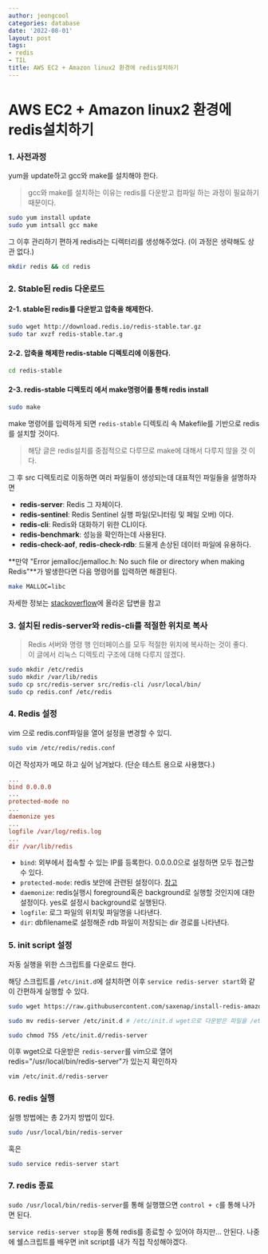 ```yaml
---
author: jeongcool
categories: database
date: '2022-08-01'
layout: post
tags:
- redis
- TIL
title: AWS EC2 + Amazon linux2 환경에 redis설치하기
---
```


# AWS EC2 + Amazon linux2 환경에 redis설치하기
### 1. 사전과정
yum을 update하고 gcc와 make를 설치해야 한다.
> gcc와 make를 설치하는 이유는 redis를 다운받고 컴파일 하는 과정이 필요하기 때문이다.
```bash
sudo yum install update
sudo yum intsall gcc make
```

그 이후 관리하기 편하게 redis라는 디렉터리를 생성해주었다. (이 과정은 생략해도 상관 없다.)
```bash
mkdir redis && cd redis
```

### 2. Stable된 redis 다운로드
#### 2-1. stable된 redis를 다운받고 압축을 해제한다.
```bash
sudo wget http://download.redis.io/redis-stable.tar.gz
sudo tar xvzf redis-stable.tar.g
```

#### 2-2. 압축을 해제한 redis-stable 디렉토리에 이동한다.
```bash
cd redis-stable
```

#### 2-3. redis-stable 디렉토리 에서 make명령어를 통해 redis install
```bash
sudo make
```
make 명령어를 입력하게 되면 `redis-stable` 디렉토리 속 Makefile를 기반으로 redis를 설치할 것이다.
> 해당 글은 redis설치를 중점적으로 다루므로 make에 대해서 다루지 않을 것 이다.

그 후 src 디렉토리로 이동하면 여러 파일들이 생성되는데 대표적인 파일들을 설명하자면
- **redis-server**: Redis 그 자체이다.
- **redis-sentinel**: Redis Sentinel 실행 파일(모니터링 및 페일 오버) 이다.
- **redis-cli**: Redis와 대화하기 위한 CLI이다.
- **redis-benchmark**: 성능을 확인하는데 사용된다.
- **redis-check-aof**, **redis-check-rdb**: 드물게 손상된 데이터 파일에 유용하다.

**만약 "Error jemalloc/jemalloc.h: No such file or directory when making Redis"**가 발생한다면 다음 명령어를 입력하면 해결된다.
```bash
make MALLOC=libc
```
자세한 정보는 [stackoverflow](https://stackoverflow.com/a/43929348/18397196)에 올라온 답변을 참고

### 3. 설치된 redis-server와 redis-cli를 적절한 위치로 복사
> Redis 서버와 명령 행 인터페이스를 모두 적절한 위치에 복사하는 것이 좋다.  
> 이 글에서 리눅스 디렉토리 구조에 대해 다루지 않겠다.
```bash
sudo mkdir /etc/redis
sudo mkdir /var/lib/redis
sudo cp src/redis-server src/redis-cli /usr/local/bin/
sudo cp redis.conf /etc/redis
```

### 4. Redis 설정
vim 으로 redis.conf파일을 열어 설정을 변경할 수 있디.
```bash
sudo vim /etc/redis/redis.conf
```

이건 작성자가 메모 하고 싶어 남겨놨다. (단순 테스트 용으로 사용했다.)
```conf
...
bind 0.0.0.0
...
protected-mode no
...
daemonize yes
...
logfile /var/log/redis.log
...
dir /var/lib/redis 
```
- `bind`: 외부에서 접속할 수 있는 IP를 등록한다. 0.0.0.0으로 설정하면 모두 접근할 수 있다.
- `protected-mode`: redis 보안에 관련된 설정이다. [참고](http://redisgate.kr/redis/server/protected-mode.php)
- `daemonize`: redis실행시 foreground혹은 background로 실행할 것인지에 대한 설정이다. yes로 설정시 background로 실행된다.
- `logfile`: 로그 파일의 위치및 파일명을 나타낸다.
- `dir`: dbfilename로 설정해준 rdb 파일이 저장되는 dir 경로를 나타낸다.

### 5. init script 설정
자동 실행을 위한 스크립트를 다운로드 한다.

해당 스크립트를 `/etc/init.d`에 설치하면 이후 `service redis-server start`와 같이 간편하게 실행할 수 있다.

```bash
sudo wget https://raw.githubusercontent.com/saxenap/install-redis-amazon-linux-centos/master/redis-server

sudo mv redis-server /etc/init.d # /etc/init.d wget으로 다운받은 파일을 /etc/init.d 디렉토리로 옮긴다.

sudo chmod 755 /etc/init.d/redis-server
```
이후 wget으로 다운받은 `redis-server`를 vim으로 열어 redis="/usr/local/bin/redis-server"가 있는지 확인하자
```
vim /etc/init.d/redis-server 
```

### 6. redis 실행
실행 방법에는 총 2가지 방법이 있다.
```bash
sudo /usr/local/bin/redis-server
```
혹은
```bash
sudo service redis-server start
```

### 7. redis 종료
`sudo /usr/local/bin/redis-server`를 통해 실행했으면 `control + c`를 통해 나가면 된다.

`service redis-server stop`을 통해 redis를 종료할 수 있어야 하지만... 안된다. 나중에 쉘스크립트를 배우면 init script를 내가 직접 작성해야겠다.